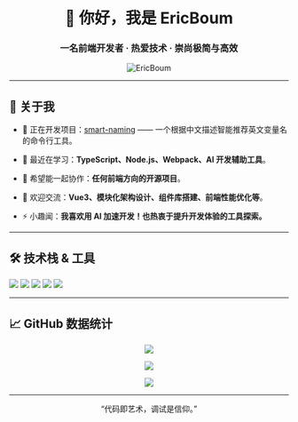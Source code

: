 <h1 align="center">👋 你好，我是 EricBoum</h1>
<h3 align="center">一名前端开发者 · 热爱技术 · 崇尚极简与高效</h3>

<p align="center">
  <img src="https://komarev.com/ghpvc/?username=EricBoum&label=访问量&color=0e75b6&style=flat" alt="EricBoum" />
</p>

---

## 🚀 关于我

- 🔭 正在开发项目：[smart-naming](https://github.com/EricBoum/smart-naming) —— 一个根据中文描述智能推荐英文变量名的命令行工具。

- 🌱 最近在学习：**TypeScript、Node.js、Webpack、AI 开发辅助工具**。

- 👯 希望能一起协作：**任何前端方向的开源项目**。

- 💬 欢迎交流：**Vue3、模块化架构设计、组件库搭建、前端性能优化等**。

- ⚡ 小趣闻：**我喜欢用 AI 加速开发！也热衷于提升开发体验的工具探索。**

---

## 🛠 技术栈 & 工具

<p>
  <img src="https://img.shields.io/badge/Vue.js-3.x-42b883?style=for-the-badge&logo=vue.js&logoColor=white" />
  <img src="https://img.shields.io/badge/Vite-极速构建-646CFF?style=for-the-badge&logo=vite&logoColor=white" />
  <img src="https://img.shields.io/badge/TypeScript-类型安全-3178C6?style=for-the-badge&logo=typescript&logoColor=white" />
  <img src="https://img.shields.io/badge/JavaScript-ES6+-F7DF1E?style=for-the-badge&logo=javascript&logoColor=black" />
  <img src="https://img.shields.io/badge/Node.js-后端支持-339933?style=for-the-badge&logo=node.js&logoColor=white" />
</p>

---

## 📈 GitHub 数据统计

<p align="center">
  <img src="https://github-readme-stats.vercel.app/api?username=EricBoum&show_icons=true&theme=tokyonight" />
</p>

<p align="center">
  <img src="https://github-readme-streak-stats.herokuapp.com/?user=EricBoum&theme=tokyonight" />
</p>

<p align="center">
  <img src="https://github-readme-stats.vercel.app/api/top-langs/?username=EricBoum&layout=compact&theme=tokyonight" />
</p>

---

<p align="center">“代码即艺术，调试是信仰。”</p>
